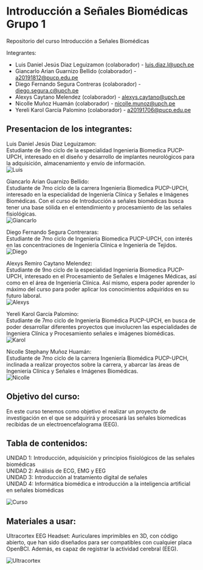 # Introducción a Señales Biomédicas Grupo 1

Repositorio del curso Introducción a Señales Biomédicas

Integrantes:  <br />
- Luis Daniel Jesús Diaz Leguizamon (colaborador) - luis.diaz.l@upch.pe <br />
- Giancarlo Arian Guarnizo Bellido (colaborador) - a20191812@pucp.edu.pe <br />
- Diego Fernando Segura Contreras (colaborador) - diego.segura.c@upch.pe <br />
- Alexys Caytano Melendez (colaborador) - alexys.caytano@upch.pe <br />
- Nicolle Muñoz Huamán (colaborador) - nicolle.munoz@upch.pe <br />
- Yereli Karol García Palomino (colaborador) - a20191706@pucp.edu.pe <br />

## Presentacion de los integrantes:
Luis Daniel Jesús Diaz Leguizamon: <br />
Estudiante de 9no ciclo de la especialidad Ingenieria Biomedica PUCP-UPCH, interesado en el diseño y desarrollo de implantes neurológicos para la adquisición, almacenamiento y envío de información. <br />
![Luis](imges/fotoluis.jpeg)<imges src="fotoluis.jpeg" width="100" height="100" />

Giancarlo Arian Guarnizo Bellido: <br />
Estudiante de 7mo ciclo de la carrera Ingenieria Biomedica PUCP-UPCH, interesado en la especialidad de Ingeniería Clínica y Señales e Imágenes Biomédicas. Con el curso de Introducción a señales biomédicas busca tener una base sólida en el entendimiento y procesamiento de las señales fisiológicas.<br />
![Giancarlo](imges/mifoto1.PNG)<imges src="mifoto1.PNG" width="100" height="100" />

Diego Fernando Segura Contreraras: <br />
Estudiante de 7mo ciclo de Ingenieria Biomedica PUCP-UPCH, con interés en las concentraciones de Ingeniería Clínica e Ingeniería de Tejidos.<br />
![Diego](imges/Diego2.jpg)<imges src="Diego2.jpg" width="100" height="100" />

Alexys Remiro Caytano Melendez: <br />
Estudiante de 9no ciclo de la especialidad Ingenieria Biomedica PUCP-UPCH, interesado en el Procesamiento de Señales e Imágenes Médicas, así como en el área de Ingeniería Clínica. Así mismo, espera poder aprender lo máximo del curso para poder aplicar los conocimientos adquiridos en su futuro laboral.<br />
![Alexys](imges/myphoto.jpg)<imges src="myphoto.jpg" width="100" height="100" />

Yereli Karol García Palomino: <br />
Estudiante de 7mo ciclo de Ingeniería Biomédica PUCP-UPCH, en busca de poder desarrollar diferentes proyectos que involucren las especialidades de Ingeniera Clínica y Procesamiento señales e imágenes biomédicas.  <br />
![Karol](imges/fotok.jpeg)<imges src="fotok.jpeg" width="100" height="100" />

Nicolle Stephany Muñoz Huamán: <br />
Estudiante de 7mo ciclo de la carrera Ingeniería Biomédica PUCP-UPCH, inclinada a realizar proyectos sobre la carrera, y abarcar las áreas de Ingeniería Clínica y Señales e Imágenes Biomédicas. <br />
![Nicolle](imges/mifoto.jpg)<imges src="mifoto.jpg" width="100" height="100" />

## Objetivo del curso:
En este curso tenemos como objetivo el realizar un proyecto de investigación en el que se adquirirá y procesará las señales biomedicas recibidas de un electroencefalograma (EEG).

## Tabla de contenidos:

UNIDAD 1: Introducción, adquisición y principios fisiológicos de las señales biomédicas <br />
UNIDAD 2: Análisis de ECG, EMG y EEG <br />
UNIDAD 3: Introducción al tratamiento digital de señales <br />
UNIDAD 4: Informática biomédica e introducción a la inteligencia artificial en señales biomédicas <br />

![Curso](imges/Contenido_del_curso.png)

## Materiales a usar:

Ultracortex EEG Headset: Auriculares imprimibles en 3D, con código abierto, que han sido diseñados para ser compatibles con cualquier placa OpenBCI. Además, es capaz de registrar la actividad cerebral (EEG). <br />

![Ultracortex](imges/Ultracortex.PNG)


